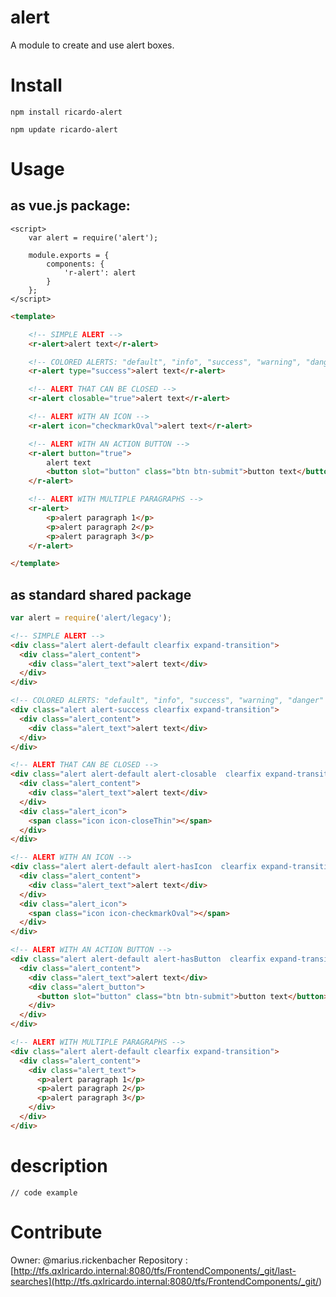 # alert

A module to create and use alert boxes.

# Install

`npm install ricardo-alert`


`npm update ricardo-alert`

# Usage

## as vue.js package:
```
<script>
    var alert = require('alert');

    module.exports = {
        components: {
            'r-alert': alert
        }
    };
</script>
```

```HTML
<template>

    <!-- SIMPLE ALERT -->
    <r-alert>alert text</r-alert>

    <!-- COLORED ALERTS: "default", "info", "success", "warning", "danger" SUPPORTED -->
    <r-alert type="success">alert text</r-alert>

    <!-- ALERT THAT CAN BE CLOSED -->
    <r-alert closable="true">alert text</r-alert>

    <!-- ALERT WITH AN ICON -->
    <r-alert icon="checkmarkOval">alert text</r-alert>

    <!-- ALERT WITH AN ACTION BUTTON -->
    <r-alert button="true">
        alert text
        <button slot="button" class="btn btn-submit">button text</button>
    </r-alert>

    <!-- ALERT WITH MULTIPLE PARAGRAPHS -->
    <r-alert>
        <p>alert paragraph 1</p>
        <p>alert paragraph 2</p>
        <p>alert paragraph 3</p>
    </r-alert>

</template>
```

## as standard shared package

```JavaScript
var alert = require('alert/legacy');

```
```HTML
<!-- SIMPLE ALERT -->
<div class="alert alert-default clearfix expand-transition">
  <div class="alert_content">
    <div class="alert_text">alert text</div>
  </div>
</div>

<!-- COLORED ALERTS: "default", "info", "success", "warning", "danger" SUPPORTED -->
<div class="alert alert-success clearfix expand-transition">
  <div class="alert_content">
    <div class="alert_text">alert text</div>
  </div>
</div>

<!-- ALERT THAT CAN BE CLOSED -->
<div class="alert alert-default alert-closable  clearfix expand-transition">
  <div class="alert_content">
    <div class="alert_text">alert text</div>
  </div>
  <div class="alert_icon">
    <span class="icon icon-closeThin"></span>
  </div>
</div>

<!-- ALERT WITH AN ICON -->
<div class="alert alert-default alert-hasIcon  clearfix expand-transition">
  <div class="alert_content">
    <div class="alert_text">alert text</div>
  </div>
  <div class="alert_icon">
    <span class="icon icon-checkmarkOval"></span>
  </div>
</div>

<!-- ALERT WITH AN ACTION BUTTON -->
<div class="alert alert-default alert-hasButton  clearfix expand-transition">
  <div class="alert_content">
    <div class="alert_text">alert text</div>
    <div class="alert_button">
      <button slot="button" class="btn btn-submit">button text</button>
    </div>
  </div>
</div>

<!-- ALERT WITH MULTIPLE PARAGRAPHS -->
<div class="alert alert-default clearfix expand-transition">
  <div class="alert_content">
    <div class="alert_text">
      <p>alert paragraph 1</p>
      <p>alert paragraph 2</p>
      <p>alert paragraph 3</p>
    </div>
  </div>
</div>
```


# description



```
// code example
```

# Contribute

Owner: @marius.rickenbacher
Repository : [http://tfs.qxlricardo.internal:8080/tfs/FrontendComponents/_git/last-searches](http://tfs.qxlricardo.internal:8080/tfs/FrontendComponents/_git/<module-name>)
